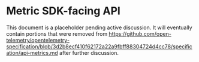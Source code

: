 # Metric SDK-facing API

This document is a placeholder pending active discussion.  It will
eventually contain portions that were removed from
https://github.com/open-telemetry/opentelemetry-specification/blob/3d2b8ecf410f62172a22a9fbff88304724d4cc78/specification/api-metrics.md
after further discussion.
